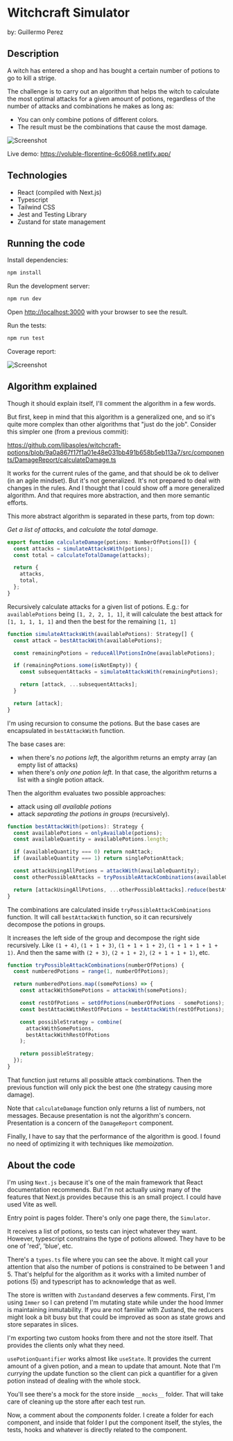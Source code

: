 # Witchcraft Simulator

by: Guillermo Perez

## Description

A witch has entered a shop and has bought a certain number of potions to go to kill a strige.

The challenge is to carry out an algorithm that helps the witch to calculate the most optimal attacks for a given amount of potions, regardless of the number of attacks and combinations he makes as long as:

- You can only combine potions of different colors.
- The result must be the combinations that cause the most damage.

![Screenshot](https://github.com/libasoles/witchcraft-potions/blob/main/public/screenshot.png)

Live demo: https://voluble-florentine-6c6068.netlify.app/

## Technologies

- React (compiled with Next.js)
- Typescript
- Tailwind CSS
- Jest and Testing Library
- Zustand for state management

## Running the code

Install dependencies:

```bash
npm install
```

Run the development server:

```bash
npm run dev
```

Open [http://localhost:3000](http://localhost:3000) with your browser to see the result.

Run the tests:

```bash
npm run test
```

Coverage report:

![Screenshot](https://github.com/libasoles/witchcraft-potions/blob/main/public/coverage.png)

## Algorithm explained

Though it should explain itself, I'll comment the algorithm in a few words.

But first, keep in mind that this algorithm is a generalized one, and so it's quite more complex than other algorithms that "just do the job". Consider this simpler one (from a previous commit):

https://github.com/libasoles/witchcraft-potions/blob/9a0a867f17f1a01e48e031bb491b658b5eb113a7/src/components/DamageReport/calculateDamage.ts

It works for the current rules of the game, and that should be ok to deliver (in an agile mindset). But it's not generalized. It's not prepared to deal with changes in the rules. And I thought that I could show off a more generalized algorithm. And that requires more abstraction, and then more semantic efforts.

This more abstract algorithm is separated in these parts, from top down:

*Get a list of attack*s, and *calculate the total damage*.

```javascript
export function calculateDamage(potions: NumberOfPotions[]) {
  const attacks = simulateAttacksWith(potions);
  const total = calculateTotalDamage(attacks);

  return {
    attacks,
    total,
  };
}
```

Recursively calculate attacks for a given list of potions. 
E.g.: for `availablePotions` being `[1, 2, 2, 1, 1]`, it will calculate the best attack for `[1, 1, 1, 1, 1]` and then the best for the remaining `[1, 1]`

```javascript
function simulateAttacksWith(availablePotions): Strategy[] {
  const attack = bestAttackWith(availablePotions);

  const remainingPotions = reduceAllPotionsInOne(availablePotions);

  if (remainingPotions.some(isNotEmpty)) {
    const subsequentAttacks = simulateAttacksWith(remainingPotions);

    return [attack, ...subsequentAttacks];
  }

  return [attack];
}
```

I'm using recursion to consume the potions. But the base cases are encapsulated in `bestAttackWith` function.

The base cases are:

- when there's *no potions left*, the algorithm returns an empty array (an empty list of attacks)
- when there's *only one potion left*. In that case, the algorithm returns a list with a single potion attack.

Then the algorithm evaluates two possible approaches:

- attack using _all available potions_
- attack _separating the potions in groups_ (recursively).

```javascript
function bestAttackWith(potions): Strategy {
  const availablePotions = onlyAvailable(potions);
  const availableQuantity = availablePotions.length;

  if (availableQuantity === 0) return noAttack;
  if (availableQuantity === 1) return singlePotionAttack;

  const attackUsingAllPotions = attackWith(availableQuantity);
  const otherPossibleAttacks = tryPossibleAttackCombinations(availableQuantity);

  return [attackUsingAllPotions, ...otherPossibleAttacks].reduce(bestAttack);
}
```

The combinations are calculated inside `tryPossibleAttackCombinations` function. It will call `bestAttackWith` function, so it can recursively decompose the potions in groups.

It increases the left side of the group and decompose the right side recursively. Like `(1 + 4)`, `(1 + 1 + 3)`, `(1 + 1 + 1 + 2)`, `(1 + 1 + 1 + 1 + 1)`. And then the same with `(2 + 3)`, `(2 + 1 + 2)`, `(2 + 1 + 1 + 1)`, etc.

```javascript
function tryPossibleAttackCombinations(numberOfPotions) {
  const numberedPotions = range(1, numberOfPotions);

  return numberedPotions.map((somePotions) => {
    const attackWithSomePotions = attackWith(somePotions);

    const restOfPotions = setOfPotions(numberOfPotions - somePotions);
    const bestAttackWithRestOfPotions = bestAttackWith(restOfPotions);

    const possibleStrategy = combine(
      attackWithSomePotions,
      bestAttackWithRestOfPotions
    );

    return possibleStrategy;
  });
}
```

That function just returns all possible attack combinations. Then the previous function will only pick the best one (the strategy causing more damage).

Note that `calculateDamage` function only returns a list of numbers, not messages. Because presentation is not the algorithm's concern. Presentation is a concern of the `DamageReport` component.

Finally, I have to say that the performance of the algorithm is good. I found no need of optimizing it with techniques like _memoization_.

## About the code

I'm using `Next.js` because it's one of the main framework that React documentation recommends. But I'm not actually using many of the features that Next.js provides because this is an small project. I could have used Vite as well.

Entry point is pages folder. There's only one page there, the `Simulator`.

It receives a list of potions, so tests can inject whatever they want. However, typescript constrains the type of potions allowed. They have to be one of 'red', 'blue', etc.

There's a `types.ts` file where you can see the above. It might call your attention that also the number of potions is constrained to be between 1 and 5. That's helpful for the algorithm as it works with a limited number of potions (5) and typescript has to acknowledge that as well.

The store is written with `Zustand`and deserves a few comments. First, I'm using `Immer` so I can pretend I'm mutating state while under the hood Immer is maintaining inmutability. If you are not familiar with Zustand, the reducers might look a bit busy but that could be improved as soon as state grows and store separates in slices.

I'm exporting two custom hooks from there and not the store itself. That provides the clients only what they need.

`usePotionQuantifier` works almost like `useState`. It provides the current amount of a given potion, and a mean to update that amount. Note that I'm _currying_ the update function so the client can pick a quantifier for a given potion instead of dealing with the whole stock.

You'll see there's a mock for the store inside `__mocks__` folder. That will take care of cleaning up the store after each test run.

Now, a comment about the _components_ folder. I create a folder for each component, and inside that folder I put the component itself, the styles, the tests, hooks and whatever is directly related to the component.
